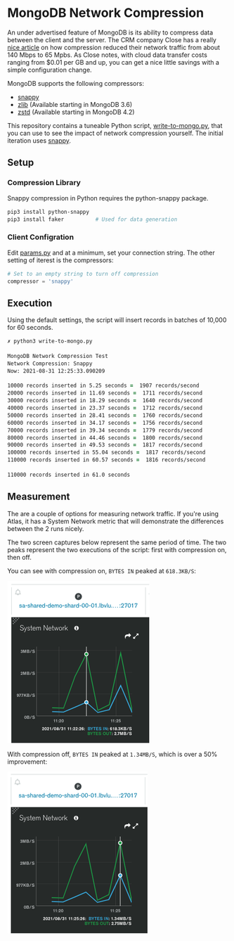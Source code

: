 # MongoDB Network Compression

An under advertised feature of MongoDB is its ability to compress data between the client and the server. The CRM company Close has a really [nice article](https://making.close.com/posts/mongodb-network-compression) on how compression reduced their network traffic from about 140 Mbps to 65 Mpbs. As Close notes, with cloud data transfer costs ranging from $0.01 per GB and up, you can get a nice little savings with a simple configuration change. 

MongoDB supports the following compressors:

* [snappy](https://docs.mongodb.com/manual/reference/glossary/#std-term-snappy)
* [zlib](https://docs.mongodb.com/manual/reference/glossary/#std-term-zlib) (Available starting in MongoDB 3.6)
* [zstd](https://docs.mongodb.com/manual/reference/glossary/#std-term-zlib) (Available starting in MongoDB 4.2)

This repository contains a tuneable Python script, [write-to-mongo.py](write-to-mongo.py), that you can use to see the impact of network compression yourself. The initial iteration uses [snappy](https://docs.mongodb.com/manual/reference/glossary/#std-term-snappy).

## Setup

### Compression Library
Snappy compression in Python requires the python-snappy package.

```ZSH
pip3 install python-snappy
pip3 install faker          # Used for data generation
```

### Client Configration

Edit [params.py](params.py) and at a minimum, set your connection string. The other setting of iterest is the compressors:

``` PYTHON
# Set to an empty string to turn off compression
compressor = 'snappy'
```

## Execution

Using the default settings, the script will insert records in batches of 10,000 for 60 seconds.

```ZSH
✗ python3 write-to-mongo.py

MongoDB Network Compression Test
Network Compression: Snappy
Now: 2021-08-31 12:25:33.090209

10000 records inserted in 5.25 seconds =  1907 records/second
20000 records inserted in 11.69 seconds =  1711 records/second
30000 records inserted in 18.29 seconds =  1640 records/second
40000 records inserted in 23.37 seconds =  1712 records/second
50000 records inserted in 28.41 seconds =  1760 records/second
60000 records inserted in 34.17 seconds =  1756 records/second
70000 records inserted in 39.34 seconds =  1779 records/second
80000 records inserted in 44.46 seconds =  1800 records/second
90000 records inserted in 49.53 seconds =  1817 records/second
100000 records inserted in 55.04 seconds =  1817 records/second
110000 records inserted in 60.57 seconds =  1816 records/second

110000 records inserted in 61.0 seconds
```

## Measurement

The are a couple of options for measuring network traffic. If you're using Atlas, it has a System Network metric that will demonstrate the differences between the 2 runs nicely.

The two screen captures below represent the same period of time. The two peaks represent the two executions of the script: first with compression on, then off.

You can see with compression on, `BYTES IN` peaked at `618.3KB/S`:

![System Network](img/system-network-snappy.png)

With compression off, `BYTES IN` peaked at `1.34MB/S`, which is over a 50% improvement:

![System Network](img/system-network-no-compression.png)


